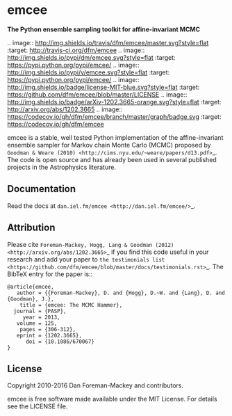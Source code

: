 emcee
=====

**The Python ensemble sampling toolkit for affine-invariant MCMC**

.. image:: http://img.shields.io/travis/dfm/emcee/master.svg?style=flat
        :target: http://travis-ci.org/dfm/emcee
.. image:: http://img.shields.io/pypi/dm/emcee.svg?style=flat
        :target: https://pypi.python.org/pypi/emcee/
.. image:: http://img.shields.io/pypi/v/emcee.svg?style=flat
        :target: https://pypi.python.org/pypi/emcee/
.. image:: http://img.shields.io/badge/license-MIT-blue.svg?style=flat
        :target: https://github.com/dfm/emcee/blob/master/LICENSE
.. image:: http://img.shields.io/badge/arXiv-1202.3665-orange.svg?style=flat
        :target: http://arxiv.org/abs/1202.3665
.. image:: https://codecov.io/gh/dfm/emcee/branch/master/graph/badge.svg
        :target: https://codecov.io/gh/dfm/emcee

emcee is a stable, well tested Python implementation of the affine-invariant
ensemble sampler for Markov chain Monte Carlo (MCMC)
proposed by
`Goodman & Weare (2010) <http://cims.nyu.edu/~weare/papers/d13.pdf>`_.
The code is open source and has
already been used in several published projects in the Astrophysics
literature.

Documentation
-------------

Read the docs at `dan.iel.fm/emcee <http://dan.iel.fm/emcee/>`_.

Attribution
-----------

Please cite `Foreman-Mackey, Hogg, Lang & Goodman (2012)
<http://arxiv.org/abs/1202.3665>`_ if you find this code useful in your
research and add your paper to `the testimonials list
<https://github.com/dfm/emcee/blob/master/docs/testimonials.rst>`_.
The BibTeX entry for the paper is::

    @article{emcee,
       author = {{Foreman-Mackey}, D. and {Hogg}, D.~W. and {Lang}, D. and {Goodman}, J.},
        title = {emcee: The MCMC Hammer},
      journal = {PASP},
         year = 2013,
       volume = 125,
        pages = {306-312},
       eprint = {1202.3665},
          doi = {10.1086/670067}
    }

License
-------

Copyright 2010-2016 Dan Foreman-Mackey and contributors.

emcee is free software made available under the MIT License. For details see
the LICENSE file.
